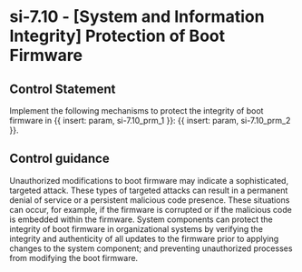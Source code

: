 # si-7.10 - \[System and Information Integrity\] Protection of Boot Firmware

## Control Statement

Implement the following mechanisms to protect the integrity of boot firmware in {{ insert: param, si-7.10_prm_1 }}: {{ insert: param, si-7.10_prm_2 }}.

## Control guidance

Unauthorized modifications to boot firmware may indicate a sophisticated, targeted attack. These types of targeted attacks can result in a permanent denial of service or a persistent malicious code presence. These situations can occur, for example, if the firmware is corrupted or if the malicious code is embedded within the firmware. System components can protect the integrity of boot firmware in organizational systems by verifying the integrity and authenticity of all updates to the firmware prior to applying changes to the system component; and preventing unauthorized processes from modifying the boot firmware.
